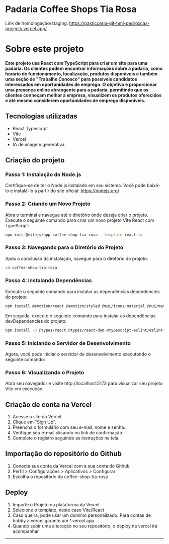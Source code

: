 # Padaria Coffee Shops Tia Rosa

Link de homologação/staging: https://pasticceria-git-hml-pedroxcas-projects.vercel.app/


# Sobre este projeto
#### Este projeto usa React com TypeScript para criar um site para uma padaria. Os clientes podem encontrar informações sobre a padaria, como horário de funcionamento, localização, produtos disponíveis e também uma seção de "Trabalhe Conosco" para possíveis candidatos interessados em oportunidades de emprego. O objetivo é proporcionar uma presença online abrangente para a padaria, permitindo que os clientes conheçam melhor a empresa, visualizem os produtos oferecidos e até mesmo considerem oportunidades de emprego disponíveis.

## Tecnologias utilizadas

- React Typescript
- Vite
- Vercel
- IA de imagem generativa

## Criação do projeto

### Passo 1: Instalação do Node.js

Certifique-se de ter o Node.js instalado em seu sistema. Você pode baixá-lo e instalá-lo a partir do site oficial: https://nodejs.org/

### Passo 2: Criando um Novo Projeto
    
Abra o terminal e navegue até o diretório onde deseja criar o projeto.
    Execute o seguinte comando para criar um novo projeto Vite React com TypeScript:
    
```bash
npm init @vitejs/app coffee-shop-tia-rosa --template react-ts
```
### Passo 3: Navegando para o Diretório do Projeto

Após a conclusão da instalação, navegue para o diretório do projeto:
```bash
cd coffee-shop-tia-rosa
```

### Passo 4: Instalando Dependências

Execute o seguinte comando para instalar as dependências dependencies do projeto:
```bash
npm install @emotion/react @emotion/styled @mui/icons-material @mui/material framer-motion localforage match-sorter react react-dom react-router-dom sort-by
```
Em seguida, execute o seguinte comando para instalar as dependências devDependencies do projeto:
```bash
npm install -D @types/react @types/react-dom @typescript-eslint/eslint-plugin @typescript-eslint/parser @vitejs/plugin-react eslint eslint-plugin-react-hooks eslint-plugin-react-refresh typescript vite
```
### Passo 5: Iniciando o Servidor de Desenvolvimento

Agora, você pode iniciar o servidor de desenvolvimento executando o seguinte comando:

### Passo 6: Visualizando o Projeto

Abra seu navegador e visite http://localhost:5173 para visualizar seu projeto Vite em execução.



## Criação de conta na Vercel
1. Acesse o site da Vercel.
2. Clique em "Sign Up".
3. Preencha o formulário com seu e-mail, nome e senha.
4. Verifique seu e-mail clicando no link de confirmação.
5. Complete o registro seguindo as instruções na tela.

## Importação do repositório do Github

1. Conecte sua conta da Vercel com a sua conta do Github
2. Perfil >  Configurações > Aplicativos > Configurar
3. Escolha o repositório do coffee-shop-tia-rosa 

## Deploy
1. Importe o Projeto na plataforma da Vercel
2. Selecione o template, neste caso Vite/React
3. Caso queira, pode usar um domínio personalizado. Para contas de hobby a vercel garante um *.vercel.app
4. Quando subir uma alteração no seu repositório, o deploy na vercel irá acompanhar

****